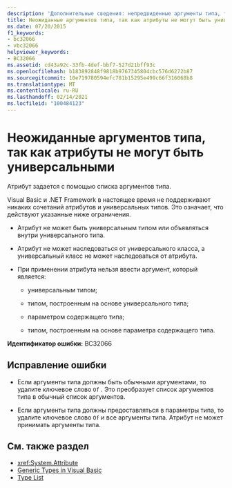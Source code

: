 ```yaml
---
description: 'Дополнительные сведения: непредвиденные аргументы типа, так как атрибуты не могут быть универсальными.'
title: Неожиданные аргументов типа, так как атрибуты не могут быть универсальными
ms.date: 07/20/2015
f1_keywords:
- bc32066
- vbc32066
helpviewer_keywords:
- BC32066
ms.assetid: cd43a92c-33fb-4def-bbf7-527d21bff93c
ms.openlocfilehash: b183892848f9818b9767345804cbc576d6272b87
ms.sourcegitcommit: 10e719780594efc781b15295e499c66f316068b8
ms.translationtype: MT
ms.contentlocale: ru-RU
ms.lasthandoff: 02/14/2021
ms.locfileid: "100484123"
---
```

# <a name="type-arguments-unexpected-because-attributes-cannot-be-generics"></a>Неожиданные аргументов типа, так как атрибуты не могут быть универсальными

Атрибут задается с помощью списка аргументов типа.

Visual Basic и .NET Framework в настоящее время не поддерживают никаких сочетаний атрибутов и универсальных типов. Это означает, что действуют указанные ниже ограничения.

- Атрибут не может быть универсальным типом или объявляться внутри универсального типа.

- Атрибут не может наследоваться от универсального класса, а универсальный класс не может наследоваться от атрибута.

- При применении атрибута нельзя ввести аргумент, который является:

  - универсальным типом;

  - типом, построенным на основе универсального типа;

  - параметром содержащего типа;

  - типом, построенным на основе параметра содержащего типа.

**Идентификатор ошибки:** BC32066

## <a name="to-correct-this-error"></a>Исправление ошибки

- Если аргументы типа должны быть обычными аргументами, то удалите ключевое слово `Of` . Это преобразует список аргументов типа в обычный список аргументов.

- Если аргументы типа должны предоставляться в параметры типа, то удалите ключевое слово `Of` и все аргументы типа. Атрибут не может принимать аргументы типа.

## <a name="see-also"></a>См. также раздел

- <xref:System.Attribute>
- [Generic Types in Visual Basic](../programming-guide/language-features/data-types/generic-types.md)
- [Type List](../language-reference/statements/type-list.md)
